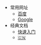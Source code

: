 - 常用网址
  - [百度](/interview/01.md)
  - [Google](https://www.google.com/)
- 经典文档
  - [快速入门](/快速入门.md)
  - [:cn:](/自定义导航栏.md)